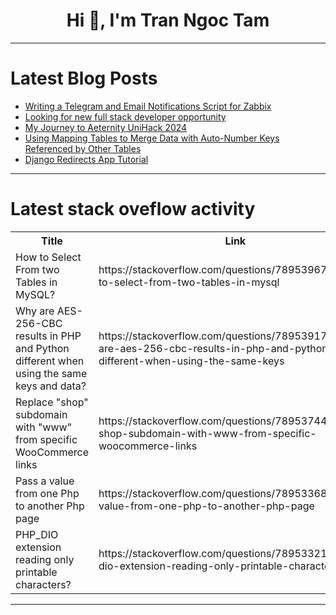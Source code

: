 <h1 align="center">Hi 👋, I'm Tran Ngoc Tam</h1>

---

# Latest Blog Posts 
<!-- BLOG-POST-LIST:START -->
- [Writing a Telegram and Email Notifications Script for Zabbix](https://dev.to/kurtchan/writing-a-telegram-and-email-notifications-script-for-zabbix-5ddj)
- [Looking for new full stack developer opportunity](https://dev.to/dheerajjha451/looking-for-new-full-stack-developer-opportunity-3kn)
- [My Journey to Aeternity UniHack 2024](https://dev.to/0x_malachi/my-journey-to-aeternity-unihack-2024-19nb)
- [Using Mapping Tables to Merge Data with Auto-Number Keys Referenced by Other Tables](https://dev.to/konstantin_semenenkov/using-mapping-tables-to-merge-data-with-auto-number-keys-referenced-by-other-tables-25p9)
- [Django Redirects App Tutorial](https://dev.to/wsvincent/django-redirects-app-tutorial-o6a)
<!-- BLOG-POST-LIST:END -->

---

# Latest stack oveflow activity
<table>
  <tr><th>Title</th><th>Link</th></tr>
  <!-- STACKOVERFLOW:START --><tr><td>How to Select From two Tables in MySQL?</td><td>https://stackoverflow.com/questions/78953967/how-to-select-from-two-tables-in-mysql</td></tr><tr><td>Why are AES-256-CBC results in PHP and Python different when using the same keys and data?</td><td>https://stackoverflow.com/questions/78953917/why-are-aes-256-cbc-results-in-php-and-python-different-when-using-the-same-keys</td></tr><tr><td>Replace &quot;shop&quot; subdomain with &quot;www&quot; from specific WooCommerce links</td><td>https://stackoverflow.com/questions/78953744/replace-shop-subdomain-with-www-from-specific-woocommerce-links</td></tr><tr><td>Pass a value from one Php to another Php page</td><td>https://stackoverflow.com/questions/78953368/pass-a-value-from-one-php-to-another-php-page</td></tr><tr><td>PHP_DIO extension reading only printable characters?</td><td>https://stackoverflow.com/questions/78953321/php-dio-extension-reading-only-printable-characters</td></tr><!-- STACKOVERFLOW:END -->
</table>

---


